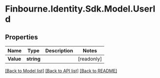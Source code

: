 # Finbourne.Identity.Sdk.Model.UserId

## Properties

Name | Type | Description | Notes
------------ | ------------- | ------------- | -------------
**Value** | **string** |  | [readonly] 

[[Back to Model list]](../README.md#documentation-for-models) [[Back to API list]](../README.md#documentation-for-api-endpoints) [[Back to README]](../README.md)

